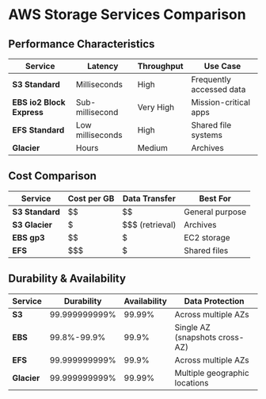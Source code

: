 # AWS Storage Services Comparison

## Performance Characteristics

| Service | Latency | Throughput | Use Case |
|---------|---------|------------|----------|
| **S3 Standard** | Milliseconds | High | Frequently accessed data |
| **EBS io2 Block Express** | Sub-millisecond | Very High | Mission-critical apps |
| **EFS Standard** | Low milliseconds | High | Shared file systems |
| **Glacier** | Hours | Medium | Archives |

## Cost Comparison

| Service | Cost per GB | Data Transfer | Best For |
|---------|-------------|---------------|----------|
| **S3 Standard** | $$ | $$ | General purpose |
| **S3 Glacier** | $ | $$$ (retrieval) | Archives |
| **EBS gp3** | $$ | $ | EC2 storage |
| **EFS** | $$$ | $ | Shared files |

## Durability & Availability

| Service | Durability | Availability | Data Protection |
|---------|------------|--------------|----------------|
| **S3** | 99.999999999% | 99.99% | Across multiple AZs |
| **EBS** | 99.8%-99.9% | 99.9% | Single AZ (snapshots cross-AZ) |
| **EFS** | 99.999999999% | 99.9% | Across multiple AZs |
| **Glacier** | 99.999999999% | 99.99% | Multiple geographic locations |
